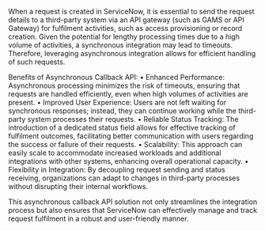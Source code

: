 
When a request is created in ServiceNow, it is essential to send the request details to a third-party system via an API gateway (such as GAMS or API Gateway) for fulfilment activities, such as access provisioning or record creation. Given the potential for lengthy processing times due to a high volume of activities, a synchronous integration may lead to timeouts. Therefore, leveraging asynchronous integration allows for efficient handling of such requests.


Benefits of Asynchronous Callback API:
    •	 Enhanced Performance: Asynchronous processing minimizes the risk of timeouts, ensuring that requests are handled efficiently, even when high volumes of activities are present.
    •	Improved User Experience: Users are not left waiting for synchronous responses; instead, they can continue working while the third-party system processes their requests.
    •	Reliable Status Tracking: The introduction of a dedicated status field allows for effective tracking of fulfilment outcomes, facilitating better communication with users regarding the success or failure of their requests.
    •	Scalability: This approach can easily scale to accommodate increased workloads and additional integrations with other systems, enhancing overall operational capacity.
    •	Flexibility in Integration: By decoupling request sending and status receiving, organizations can adapt to changes in third-party processes without disrupting their internal workflows.

This asynchronous callback API solution not only streamlines the integration process but also ensures that ServiceNow can effectively manage and track request fulfilment in a robust and user-friendly manner.
